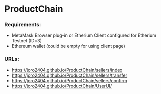# ProductChain

### Requirements:
- MetaMask Browser plug-in or Etherium Client configured for Etherium Testnet (ID=3)
- Ethereum wallet (could be empty for using client page)

### URLs:
- https://joro2404.github.io/ProductChain/sellers/index
- https://joro2404.github.io/ProductChain/sellers/transfer
- https://joro2404.github.io/ProductChain/sellers/confirm
- https://joro2404.github.io/ProductChain/UserUI/
